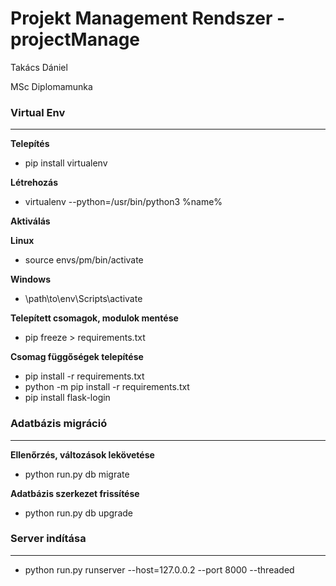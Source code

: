 # Projekt Management Rendszer - projectManage

Takács Dániel

MSc Diplomamunka 

### Virtual Env
---

**Telepítés**

+ pip install virtualenv

**Létrehozás**

+ virtualenv --python=/usr/bin/python3 %name%

**Aktiválás**

**Linux**

+ source envs/pm/bin/activate

**Windows**

+ \path\to\env\Scripts\activate

**Telepített csomagok, modulok mentése**

+ pip freeze > requirements.txt

**Csomag függőségek telepítése**

+ pip install -r requirements.txt
+ python -m pip install -r requirements.txt
+ pip install flask-login


### Adatbázis migráció
---

**Ellenőrzés, változások lekövetése**

+ python run.py db migrate

**Adatbázis szerkezet frissítése**

+ python run.py db upgrade


### Server indítása
---
+ python run.py runserver --host=127.0.0.2 --port 8000 --threaded